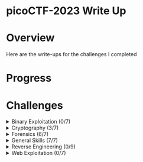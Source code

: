 # picoCTF-2023 Write Up

# Overview
Here are the write-ups for the challenges I completed

# Progress

# Challenges
<details>
  <summary>Binary Exploitation (0/7)</summary>

  * [babygame01] (Unsolved)
  * [two-sum] (Unsolved)
  * [babygame02] (Unsolved)
  * [hijacking] (Unsolved)
  * [tic-tac] (Unsolved)
  * [VINE] (Unsolved)
  * [Horsetrack] (Unsolved)
    
</details>

<details>
  <summary>Cryptography (3/7)</summary>

  * [HideToSee](https://github.com/Bsnookie9/picoCTF-2023-WriteUp/tree/main/Cryptography/HideToSee) (Solved)
  * [ReadMyCert](https://github.com/Bsnookie9/picoCTF-2023-WriteUp/tree/main/Cryptography/ReadMyCert) (Solved)
  * [rotation](https://github.com/Bsnookie9/picoCTF-2023-WriteUp/tree/main/Cryptography/rotation) (Solved)
  * [PowerAnalysis: Warmup]  (Unsolved)
  * [PowerAnalysis: Part 1] (Unsolved)
  * [SRA] (Unsolved)
  * [PowerAnalysis: Part 2] (Unsolved)
    
</details>

<details>
  <summary>Forensics (6/7)</summary>

  * [hideme](https://github.com/Bsnookie9/picoCTF-2023-WriteUp/tree/main/Forensics/hideme) (Solved)
  * [PcapPoisoning](https://github.com/Bsnookie9/picoCTF-2023-WriteUp/tree/main/Forensics/PcapPoisoning) (Solved)
  * [who is it](https://github.com/Bsnookie9/picoCTF-2023-WriteUp/tree/main/Forensics/who%20is%20it) (Solved)
  * [FindAndOpen](https://github.com/Bsnookie9/picoCTF-2023-WriteUp/tree/main/Forensics/FindAndOpen) (Solved)
  * [MSB](https://github.com/Bsnookie9/picoCTF-2023-WriteUp/tree/main/Forensics/MSB) (Solved)
  * [Invisible WORDs](https://github.com/Bsnookie9/picoCTF-2023-WriteUp/tree/main/Forensics/Invisible%20WORDs) (Solved)
  * [UnforgottenBits] (Unsolved)
    
</details>

<details>
  <summary>General Skills (7/7)</summary>

  * [chrono](https://github.com/Bsnookie9/picoCTF-2023-WriteUp/tree/main/General%20Skills/chrono) (Solved)
  * [money-ware](https://github.com/Bsnookie9/picoCTF-2023-WriteUp/tree/main/General%20Skills/money-ware) (Solved)
  * [Permissions](https://github.com/Bsnookie9/picoCTF-2023-WriteUp/tree/main/General%20Skills/Permissions) (Solved)
  * [repititions](https://github.com/Bsnookie9/picoCTF-2023-WriteUp/tree/main/General%20Skills/repititions) (Solved)
  * [useless](https://github.com/Bsnookie9/picoCTF-2023-WriteUp/tree/main/General%20Skills/useless) (Solved)
  * [Speical](https://github.com/Bsnookie9/picoCTF-2023-WriteUp/tree/main/General%20Skills/Special) (Solved)
  * [Speicaler](https://github.com/Bsnookie9/picoCTF-2023-WriteUp/tree/main/General%20Skills/Specialer) (Solved)
    
</details>

<details>
  <summary>Reverse Engineering (0/9)</summary>

  * [Ready Gladiator 0] (Unsolved)
  * [Reverse] (Unsolved)
  * [Safe Opener 2] (Unsolved)
  * [timer] (Unsolved)
  * [Virtual Machine 0] (Unsolved)
  * [No way out] (Unsolved)
  * [Ready Gladiator 1] (Unsolved)
  * [Virtual Machine 1] (Unsolved)
  * [Ready Gladiator 2] (Unsolved)
    
</details>

<details>
  <summary>Web Exploitation (0/7)</summary>

  * [findme] (Unsolved)
  * [MatchTheRegex] (Unsolved)
  * [SOAP] (Unsolved)
  * [More SQLi] (Unsolved)
  * [Java Code Analysis!?!] (Unsolved)
  * [cancri-sp] (Unsolved)
  * [msfroggenerator2] (Unsolved)
    
</details>
